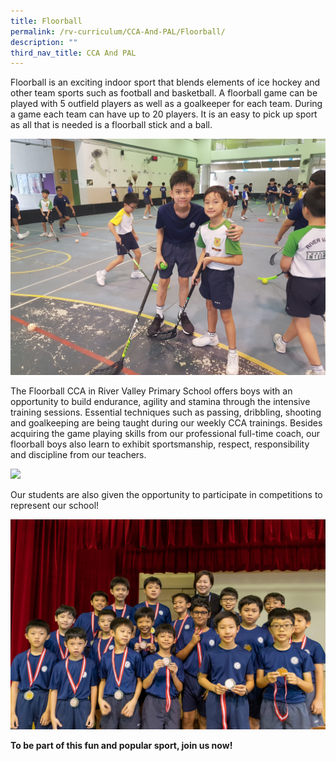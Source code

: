 ```yaml
---
title: Floorball
permalink: /rv-curriculum/CCA-And-PAL/Floorball/
description: ""
third_nav_title: CCA And PAL
---
```

Floorball is an exciting indoor sport that blends elements of ice hockey and other team sports such as football and basketball. A floorball game can be played with 5 outfield players as well as a goalkeeper for each team. During a game each team can have up to 20 players. It is an easy to pick up sport as all that is needed is a floorball stick and a ball.

![](/images/RV%20Curriculum/CCA%20and%20PAL/Floorball/q1.jpg)

The Floorball CCA in River Valley Primary School offers boys with an opportunity to build endurance, agility and stamina through the intensive training sessions. Essential techniques such as passing, dribbling, shooting and goalkeeping are being taught during our weekly CCA trainings. Besides acquiring the game playing skills from our professional full-time coach, our floorball boys also learn to exhibit sportsmanship, respect, responsibility and discipline from our teachers.

![](/images/RV%20Curriculum/CCA%20and%20PAL/Floorball/q2.jpg)

Our students are also given the opportunity to participate in competitions to represent our school!

![](/images/RV%20Curriculum/CCA%20and%20PAL/Floorball/q3.jpg)

**To be part of this fun and popular sport, join us now!**